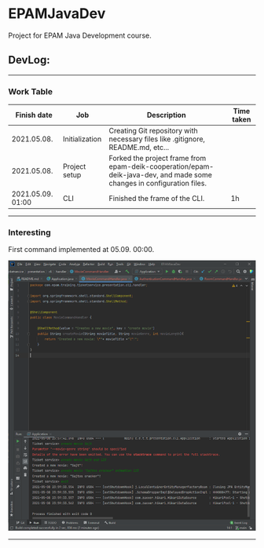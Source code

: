 # EPAMJavaDev
Project for EPAM Java Development course.

## DevLog:

---
### Work Table

| Finish date | Job | Description | Time taken |
| -- | -- | -- | -- |
| 2021.05.08. | Initialization | Creating Git repository with necessary files like .gitignore, README.md, etc... |
| 2021.05.08. | Project setup | Forked the project frame from epam-deik-cooperation/epam-deik-java-dev, and made some changes in configuration files. |
| 2021.05.09. 01:00 | CLI | Finished the frame of the CLI. | 1h |
---

### Interesting

First command implemented at 05.09. 00:00.

![First command](IMGs/first_command.png)

---
